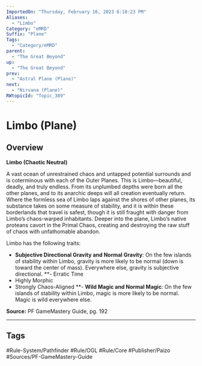 ```yaml
---
ImportedOn: "Thursday, February 16, 2023 6:10:23 PM"
Aliases:
  - "Limbo"
Category: "eMRD"
Suffix: "Plane"
Tags:
  - "Category/eMRD"
parent:
  - "The Great Beyond"
up:
  - "The Great Beyond"
prev:
  - "Astral Plane (Plane)"
next:
  - "Nirvana (Plane)"
RWtopicId: "Topic_389"
---
```

# Limbo (Plane)
## Overview
**Limbo (Chaotic Neutral)**

A vast ocean of unrestrained chaos and untapped potential surrounds and is coterminous with each of the Outer Planes. This is Limbo—beautiful, deadly, and truly endless. From its unplumbed depths were born all the other planes, and to its anarchic deeps will all creation eventually return. Where the formless sea of Limbo laps against the shores of other planes, its substance takes on some measure of stability, and it is within these borderlands that travel is safest, though it is still fraught with danger from Limbo’s chaos-warped inhabitants. Deeper into the plane, Limbo’s native proteans cavort in the Primal Chaos, creating and destroying the raw stuff of chaos with unfathomable abandon.

Limbo has the following traits:

- **Subjective Directional Gravity and Normal Gravity**: On the few islands of stability within Limbo, gravity is more likely to be normal (down is toward the center of mass). Everywhere else, gravity is subjective directional.
**- Erratic Time
- Highly Morphic
- Strongly Chaos-Aligned
**- **Wild Magic and Normal Magic**: On the few islands of stability within Limbo, magic is more likely to be normal. Magic is wild everywhere else.

**Source:** PF GameMastery Guide, pg. 192


---
## Tags
#Rule-System/Pathfinder #Rule/OGL #Rule/Core #Publisher/Paizo #Sources/PF-GameMastery-Guide

